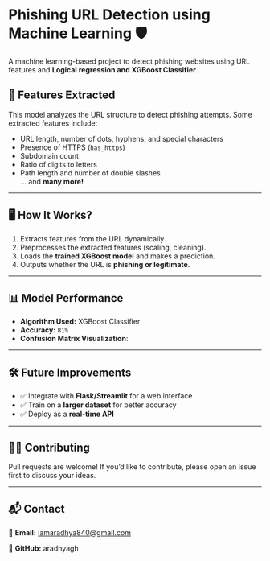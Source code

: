 # **Phishing URL Detection using Machine Learning** 🛡️  

A machine learning-based project to detect phishing websites using URL features and **Logical regression and XGBoost Classifier**.

## **📌 Features Extracted**
This model analyzes the URL structure to detect phishing attempts. Some extracted features include:
- URL length, number of dots, hyphens, and special characters
- Presence of HTTPS (`has_https`)
- Subdomain count
- Ratio of digits to letters
- Path length and number of double slashes  
... and **many more!**

---

## **🖥️ How It Works?**
1. Extracts features from the URL dynamically.  
2. Preprocesses the extracted features (scaling, cleaning).  
3. Loads the **trained XGBoost model** and makes a prediction.  
4. Outputs whether the URL is **phishing or legitimate**.  

---

## **📊 Model Performance**
- **Algorithm Used:** XGBoost Classifier  
- **Accuracy:** `81%` 
- **Confusion Matrix Visualization**:  

---

## **🛠️ Future Improvements**
- ✅ Integrate with **Flask/Streamlit** for a web interface  
- ✅ Train on a **larger dataset** for better accuracy  
- ✅ Deploy as a **real-time API**  

---

## **👨‍💻 Contributing**
Pull requests are welcome! If you’d like to contribute, please open an issue first to discuss your ideas.  

---

## **📬 Contact**
📧 **Email:** iamaradhya840@gmail.com

📜 **GitHub:** aradhyagh 
